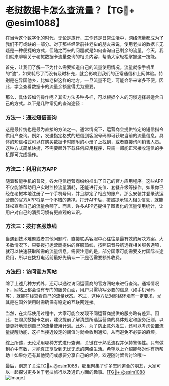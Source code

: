# 老挝数据卡怎么查流量？【TG💪+ @esim1088】

在当今这个数字化的时代，无论是旅行、工作还是日常生活中，网络流量都成为了我们不可或缺的一部分。对于那些经常前往老挝的朋友来说，使用老挝的数据卡无疑是一种便捷的方式，但随之而来的问题就是如何查询自己剩余的流量。今天，我们就来聊聊关于老挝数据卡流量查询的相关内容，帮助大家轻松掌握这一技能。

首先，让我们了解一下为什么需要知道自己的流量使用情况。流量就像手机里的“油”，如果耗尽了而没有及时补充，就会影响到我们的正常通信和上网体验。特别是在异国他乡，比如老挝这样的地方，一旦流量不足，可能会带来诸多不便。因此，学会查看数据卡的流量余额显得尤为重要。

那么，具体该如何操作呢？其实方法多种多样，可以根据个人的习惯选择最适合自己的方式。以下是几种常见的查询途径：

### 方法一：通过短信查询

这是最传统也是最为直接的方法之一。通常情况下，运营商会提供特定的短信指令供用户查询。例如，发送指定格式的短信到客服号码即可获取当前的流量信息。具体的短信格式可以在购买数据卡时随附的小册子上找到，或者直接询问销售人员。这种方式简单快捷，不需要额外下载任何应用程序，只需一部能正常接收短信的手机即可完成操作。

### 方法二：利用官方APP

随着智能手机的普及，各大电信运营商纷纷推出了自己的官方应用程序。这些APP不仅能够帮助用户实时监控流量消耗，还能进行充值、套餐升级等操作。如果你已经在老挝本地注册了一个手机号码，并且绑定了相应的账户，那么安装并登录该运营商的官方APP将是一个不错的选择。打开APP后，按照提示输入相关信息，就能轻松查看自己的流量余额了。而且，许多APP还提供了图表化的流量使用统计，让用户对自己的消费习惯有更直观的认识。

### 方法三：拨打客服热线

当遇到技术难题或者其他问题时，直接联系客服中心往往是最有效的解决方案。大多数情况下，只要拨打运营商提供的客服热线，按照语音导航选择相关服务选项，就可以快速获取所需的流量信息。需要注意的是，部分国家可能需要支付国际长途费用，所以在拨打电话前最好先确认一下是否需要额外收费。

### 方法四：访问官方网站

除了上述几种方式外，还可以通过访问运营商的官方网站来进行查询。通常情况下，网站上都会设有专门的服务页面，用户只需填写必要的信息（如手机号码等），就能在线查看自己的流量状态。不过，这种方法对网络环境有一定要求，尤其是在国外使用时需确保有稳定的互联网连接。

当然，在实际使用过程中，大家可能会发现不同运营商提供的服务略有差异。因此，在购买数据卡之前，建议提前了解清楚所选运营商的具体规定和服务细则，以便更好地规划自己的流量使用计划。此外，为了防止意外发生，还可以考虑设置流量提醒功能，这样当接近设定的阈值时就会收到通知，从而避免不必要的麻烦。

综上所述，无论采用哪种方式进行查询，关键在于熟悉流程并保持警惕性。只有做到心中有数，才能真正享受到无忧无虑的网络生活。希望以上介绍能够对你有所帮助！如果你还有其他疑问或想要分享自己的经验，欢迎随时留言讨论哦～

最后，别忘了关注[TG💪+ @esim1088](https://t.me/s/esim1088)，那里聚集了许多志同道合的朋友，大家可以一起探讨更多关于老挝旅行以及通讯方面的趣事。[[TG💪+ @esim1088](https://t.me/s/esim1088) ![Image](https://i.postimg.cc/4NQfJmqS/Snipaste-2025-05-13-00-14-12.png)]